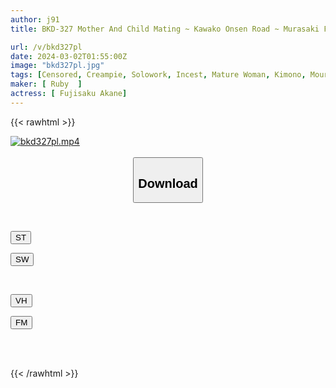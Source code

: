 ```yaml
---
author: j91
title: BKD-327 Mother And Child Mating ~ Kawako Onsen Road ~ Murasaki Fujisaki

url: /v/bkd327pl
date: 2024-03-02T01:55:00Z
image: "bkd327pl.jpg"
tags: [Censored, Creampie, Solowork, Incest, Mature Woman, Kimono, Mourning, Travel	]
maker: [ Ruby  ]
actress: [ Fujisaku Akane]
---
```



{{< rawhtml >}}

<div class="video" data-videoid="RA7x8QdrgvIdlAe">
    <a href="javascript:;">
        <img src="/v/bkd327pl/bkd327pl.jpg" width="WIDTH" height="HEIGHT" alt="bkd327pl.mp4" loading="lazy">
    </a>
</div>

<script type="text/javascript" src="https://j91.asia/asset/on-demand-st.js"></script>

<br>
  <link rel="stylesheet" href="https://j91.asia/asset/bs5.css">
  
  <center>
  <button class="btn btn-primary" type="button" data-bs-toggle="collapse" data-bs-target=".multi-collapse" aria-expanded="false" aria-controls="multiCollapseExample1 multiCollapseExample2"><h2>Download</h2></button></center>
</p>
<div class="row">
  <div class="col">
    <div class="collapse multi-collapse" id="multiCollapseExample1">
      <div class="card card-body">
	      	      <br>
<div class="buttons">  
<p><a href="https://streamtape.to/v/RA7x8QdrgvIdlAe" target="_blank"><button class="btn-hover color-3"><i class="fa fa-download"></i> ST</button></a></p>
<p><a href="https://cdnwish.com/oxqaes4dbuwn" target="_blank"><button class="btn-hover color-2"><i class="fa fa-download"></i> SW</button></a></p></div>
    </div>
  </div>
</div>
  <div class="col">
    <div class="collapse multi-collapse" id="multiCollapseExample2">
      <div class="card card-body">
	      <br>
<div class="buttons">
<p><a href="https://vidhidepro.com/f/9j4db405kbc9"><button class="btn-hover color-9"><i class="fa fa-download"></i> VH</button></a></p>
<p><a href="https://filemoon.sx/d/pftxqxu06guu"><button class="btn-hover color-8"><i class="fa fa-download"></i> FM</button></a></p></div>
<br><br>
      </div>
    </div>
  </div>
</div>

{{< /rawhtml >}}